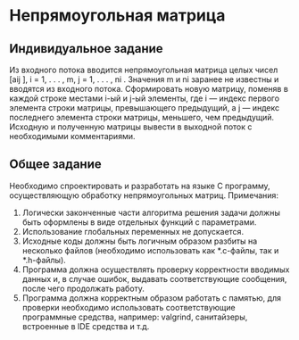# Непрямоугольная матрица
## Индивидуальное задание
Из входного потока вводится непрямоугольная матрица целых чисел [aij ], i = 1, . . . , m, j =
1, . . . , ni
. Значения m и ni заранее не известны и вводятся из входного потока.
Сформировать новую матрицу, поменяв в каждой строке местами i-ый и j-ый элементы, где i —
индекс первого элемента строки матрицы, превышающего предыдущий, а j — индекс последнего
элемента строки матрицы, меньшего, чем предыдущий.
Исходную и полученную матрицы вывести в выходной поток с необходимыми комментариями.
## Общее задание
Необходимо спроектировать и разработать на языке C программу, осуществляющую обработку
непрямоугольных матриц.
Примечания:
1. Логически законченные части алгоритма решения задачи должны быть оформлены в виде отдельных функций с параметрами.
2. Использование глобальных переменных не допускается.
3. Исходные коды должны быть логичным образом разбиты на несколько файлов (необходимо
использовать как *.c-файлы, так и *.h-файлы).
4. Программа должна осуществлять проверку корректности вводимых данных и, в случае ошибок,
выдавать соответствующие сообщения, после чего продолжать работу.
5. Программа должна корректным образом работать с памятью, для проверки необходимо использовать соответствующие программные средства, например: valgrind, санитайзеры, встроенные
в IDE средства и т.д.
